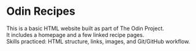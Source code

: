 # Odin Recipes

This is a basic HTML website built as part of The Odin Project.  
It includes a homepage and a few linked recipe pages.  
Skills practiced: HTML structure, links, images, and Git/GitHub workflow.